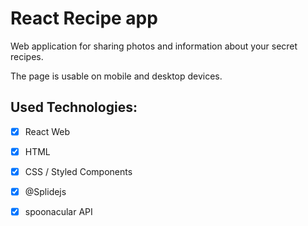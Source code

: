 # React Recipe app

Web application for sharing photos and information about your secret recipes.

The page is usable on mobile and desktop devices.

## Used Technologies:

-   [x] React Web

-   [x] HTML

-   [x] CSS / Styled Components

-   [x] @Splidejs

-   [x] spoonacular API
